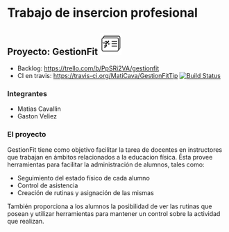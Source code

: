 # Trabajo de insercion profesional
## Proyecto: GestionFit <img src="https://github.com/MatiCava/GestionFitTip/blob/master/gestionFitApp/src/assets/imgs/icon.png" height="50" width="50">

- Backlog: https://trello.com/b/PpSRi2VA/gestionfit
- CI en travis: https://travis-ci.org/MatiCava/GestionFitTip [![Build Status](https://travis-ci.org/MatiCava/GestionFitTip.svg?branch=master)](https://travis-ci.org/MatiCava/GestionFitTip)

### Integrantes
- Matias Cavallin
- Gaston Veliez

### El proyecto
GestionFit tiene como objetivo facilitar la tarea de docentes en instructores que trabajan en ámbitos relacionados a la educacion física.
Ésta provee herramientas para facilitar la administración de alumnos, tales como:

- Seguimiento del estado físico de cada alumno
- Control de asistencia
- Creación de rutinas y asignación de las mismas

También proporciona a los alumnos la posibilidad de ver las rutinas que posean y utilizar herramientas para mantener un control sobre la actividad que realizan.
